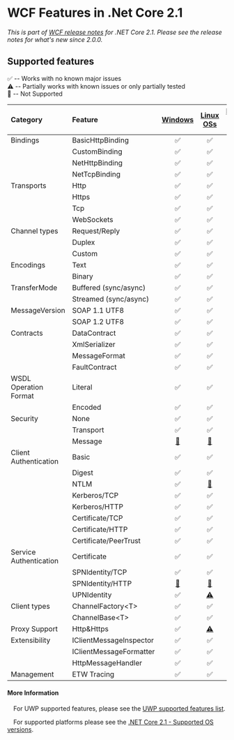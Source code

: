 WCF Features in .Net Core 2.1
======================================================
*This is part of [WCF release notes](https://github.com/dotnet/wcf/releases/tag/v2.1.0) for .NET Core 2.1. Please see the release notes for what's new since 2.0.0.*

Supported features
------------
:white_check_mark: -- Works with no known major issues  
:warning: --  Partially works with known issues or only partially tested  
:no_entry_sign: -- Not Supported  

| Category     |  Feature              |  [Windows](#platforms)       |   [Linux OSs](#platforms)        |   [Mac OS X](#platforms)  |
| :-------     | :--------             | :-------:                          |  :------:                                  |   :-----:                           |
|Bindings      |BasicHttpBinding       |:white_check_mark:                  |:white_check_mark:                          | :white_check_mark:                  |
|              |CustomBinding          |:white_check_mark:                  |:white_check_mark:                          | :white_check_mark:                  |
|              |NetHttpBinding         |:white_check_mark:                  |:white_check_mark:                          | :white_check_mark:                  |
|              |NetTcpBinding          |:white_check_mark:                  |:white_check_mark:                          | :white_check_mark:    |
|Transports    |Http                   |:white_check_mark:                  |:white_check_mark:                         | :white_check_mark:                  |
|              |Https                  |:white_check_mark:                  |:white_check_mark:                         | :white_check_mark:           |
|              |Tcp                    |:white_check_mark:                  |:white_check_mark:                         | :white_check_mark:          |
|              |WebSockets             |:white_check_mark:                  |:white_check_mark:           | :white_check_mark:    |
|Channel types |Request/Reply          |:white_check_mark:                  |:white_check_mark:                         | :white_check_mark:                  |
|              |Duplex                 |:white_check_mark:                  |:white_check_mark:                         | :white_check_mark:                  |
|              |Custom                 |:white_check_mark:                  |:white_check_mark:                         | :white_check_mark:                  |
|Encodings     |Text                   |:white_check_mark:                  |:white_check_mark:                         | :white_check_mark:                  |
|              |Binary                 |:white_check_mark:                  |:white_check_mark:                         | :white_check_mark:                  |
|TransferMode  |Buffered (sync/async)  |:white_check_mark:                  |:white_check_mark:                         | :white_check_mark:                  |
|              |Streamed (sync/async)  |:white_check_mark:                  |:white_check_mark:                         | :white_check_mark:           |
|MessageVersion|SOAP 1.1 UTF8          |:white_check_mark:                  |:white_check_mark:                         | :white_check_mark:                  |
|              |SOAP 1.2 UTF8          |:white_check_mark:                  |:white_check_mark:                         | :white_check_mark:                  |
|Contracts     |DataContract           |:white_check_mark:                  |:white_check_mark:                         | :white_check_mark:                  |
|              |XmlSerializer          |:white_check_mark:                  |:white_check_mark:                         | :white_check_mark:                  |
|              |MessageFormat          |:white_check_mark:                  |:white_check_mark:                         | :white_check_mark:                  |
|              |FaultContract          |:white_check_mark:                  |:white_check_mark:                         | :white_check_mark:                  |
|WSDL Operation Format     |Literal           |:white_check_mark:                  |:white_check_mark:                         | :white_check_mark:                  |
|              |Encoded          |:white_check_mark:                  |:white_check_mark:                         | :white_check_mark:                  |
|Security      |None                   |:white_check_mark:                  |:white_check_mark:                         | :white_check_mark:                  |
|              |Transport              |:white_check_mark:                  |:white_check_mark:                         | :white_check_mark:                  |
|              |Message                |[:no_entry_sign:](https://github.com/dotnet/wcf/releases/tag/v2.0.0)    |[:no_entry_sign:](https://github.com/dotnet/wcf/releases/tag/v2.0.0)           | [:no_entry_sign:](https://github.com/dotnet/wcf/releases/tag/v2.0.0)    |
|Client Authentication|Basic           |:white_check_mark:                  |:white_check_mark:                         | :white_check_mark:                  |
|              |Digest                 |:white_check_mark:                  |:white_check_mark:                         | :white_check_mark:|
|              |NTLM                   |:white_check_mark:                  |[:no_entry_sign:](https://github.com/dotnet/wcf/releases/tag/v2.0.0)           | [:no_entry_sign:](https://github.com/dotnet/wcf/releases/tag/v2.0.0)    |
|              |Kerberos/TCP           |:white_check_mark:                  |:white_check_mark:                         | :white_check_mark:                  |
|              |Kerberos/HTTP          |:white_check_mark:                  |:white_check_mark:           | :white_check_mark:    |
|              |Certificate/TCP       |:white_check_mark:                  |:white_check_mark:                         | :white_check_mark:                  |
|              |Certificate/HTTP      |:white_check_mark:                  |:white_check_mark:                         | :white_check_mark:                      |:white_check_mark: 
|              |Certificate/PeerTrust      |:white_check_mark:                  |:white_check_mark:                         | [:no_entry_sign:](https://github.com/dotnet/wcf/releases/tag/v2.0.0)                     |
|Service Authentication|Certificate    |:white_check_mark:                  |:white_check_mark:                         | :white_check_mark:                  |
|              |SPNIdentity/TCP    |:white_check_mark:          |:white_check_mark:                  | :white_check_mark:          |
|              |SPNIdentity/HTTP    |[:no_entry_sign:](https://github.com/dotnet/wcf/releases/tag/v2.0.0)          |[:no_entry_sign:](https://github.com/dotnet/wcf/releases/tag/v2.0.0)                  | [:no_entry_sign:](https://github.com/dotnet/wcf/releases/tag/v2.0.0)          |
|              |UPNIdentity    |:white_check_mark:          |[:warning:](https://github.com/dotnet/wcf/releases/tag/v2.0.0)                   | [:warning:](https://github.com/dotnet/wcf/releases/tag/v2.0.0)          |
|Client types  |ChannelFactory\<T\>    |:white_check_mark:                  |:white_check_mark:                         | :white_check_mark:                  |
|              |ChannelBase\<T\>       |:white_check_mark:                  |:white_check_mark:                         | :white_check_mark:                  |
|Proxy Support  |Http&Https    |:white_check_mark:                  |[:warning:](https://github.com/dotnet/wcf/releases/tag/v2.1.0)                   | [:warning:](https://github.com/dotnet/wcf/releases/tag/v2.1.0)          |                  |
|Extensibility |IClientMessageInspector|:white_check_mark:                  |:white_check_mark:                         | :white_check_mark:                  |
|              |IClientMessageFormatter|:white_check_mark:                  |:white_check_mark:                         | :white_check_mark:                  |
|              |HttpMessageHandler     |:white_check_mark:                  |:white_check_mark:                         | :white_check_mark:                  |
|Management    |ETW Tracing            |:white_check_mark:                  |:white_check_mark:          |:white_check_mark:     |          


#### More Information
&ensp;&ensp;For UWP supported features, please see the [UWP supported features list](https://github.com/dotnet/wcf/blob/master/release-notes/UWPSupportedFeatures-v6.1.md).

&ensp;&ensp;For supported platforms please see the [.NET Core 2.1 - Supported OS versions](https://github.com/dotnet/core/blob/master/release-notes/2.1/2.1-supported-os.md).
